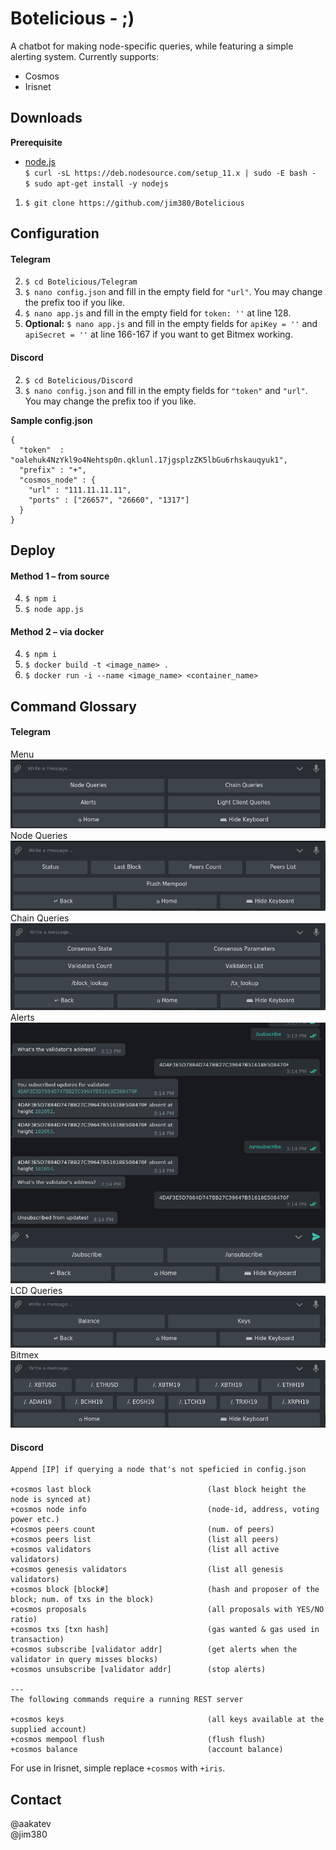 # Botelicious - ;) 
A chatbot for making node-specific queries, while featuring a simple alerting system. Currently supports:<br>
- Cosmos<br>
- Irisnet

## Downloads
**Prerequisite**
- [node.js](https://nodejs.org/en/download/package-manager/#debian-and-ubuntu-based-linux-distributions-enterprise-linux-fedora-and-snap-packages)
<br/>```$ curl -sL https://deb.nodesource.com/setup_11.x | sudo -E bash -```<br/>```$ sudo apt-get install -y nodejs```<br>
1. ```$ git clone https://github.com/jim380/Botelicious```
## Configuration
#### Telegram<br>
2. ```$ cd Botelicious/Telegram```<br>
3. ```$ nano config.json``` and fill in the empty field for ```"url"```. You may change the prefix too if you like.<br>
4. ```$ nano app.js``` and fill in the empty field for ```token: ''``` at line 128.<br>
5. **Optional:** ```$ nano app.js``` and fill in the empty fields for ```apiKey = ''``` and ```apiSecret = ''``` at line 166-167 if you want to get Bitmex working.<br>

#### Discord<br>
2. ```$ cd Botelicious/Discord```<br>
3. ```$ nano config.json``` and fill in the empty fields for ```"token"``` and ```"url"```. You may change the prefix too if you like.<br>

**Sample config.json**
```
{
  "token"  : "oalehuk4NzYkl9o4Nehtsp0n.qklunl.17jgsplzZK5lbGu6rhskauqyuk1",
  "prefix" : "+",
  "cosmos_node" : {
    "url" : "111.11.11.11",
    "ports" : ["26657", "26660", "1317"]
  }
}
```
## Deploy
#### Method 1 – from source
4. ```$ npm i```
5. ```$ node app.js```

#### Method 2 – via docker
4. ```$ npm i```
5. ```$ docker build -t <image_name> .```
6. ```$ docker run -i --name <image_name> <container_name>```
## Command Glossary
#### Telegram<br>
Menu<br>
![Menu](Telegram/pics/node.png)<br>
Node Queries<br>
![Node Queries](Telegram/pics/node_queries.png)<br>
Chain Queries<br>
![Chain Queries](Telegram/pics/chain_queries.png)<br>
Alerts<br>
![Alerts](Telegram/pics/alert.png)<br>
LCD Queries<br>
![LCD Queries](Telegram/pics/lcd.png)<br>
Bitmex<br>
![Bitmex](Telegram/pics/mex.png)<br>
#### Discord
```
Append [IP] if querying a node that's not speficied in config.json

+cosmos last block                          (last block height the node is synced at)
+cosmos node info                           (node-id, address, voting power etc.)  
+cosmos peers count                         (num. of peers)
+cosmos peers list                          (list all peers)
+cosmos validators                          (list all active validators)
+cosmos genesis validators                  (list all genesis validators) 
+cosmos block [block#]                      (hash and proposer of the block; num. of txs in the block) 
+cosmos proposals                           (all proposals with YES/NO ratio) 
+cosmos txs [txn hash]                      (gas wanted & gas used in transaction) 
+cosmos subscribe [validator addr]          (get alerts when the validator in query misses blocks) 
+cosmos unsubscribe [validator addr]        (stop alerts) 

---
The following commands require a running REST server

+cosmos keys                                (all keys available at the supplied account)
+cosmos mempool flush                       (flush flush)
+cosmos balance                             (account balance)
```
For use in Irisnet, simple replace ```+cosmos``` with ```+iris```.
## Contact
@aakatev<br/>@jim380
